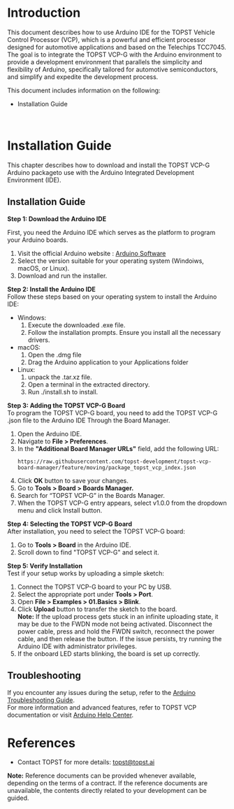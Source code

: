# Introduction
This document describes how to use Arduino IDE for the TOPST Vehicle Control Processor (VCP), which is a powerful and efficient processor designed for automotive applications and based on the Telechips TCC7045. The goal is to integrate the TOPST VCP-G with the Arduino environment to provide a development environment that parallels the simplicity and flexibility of Arduino, specifically tailored for automotive semiconductors, and simplify and expedite the development process.  

This document includes information on the following:  
- Installation Guide

</br>

# Installation Guide
This chapter describes how to download and install the TOPST VCP-G Arduino packageto use with the Arduino Integrated Development Environment (IDE).

## Installation Guide
**Step 1: Download the Arduino IDE**

First, you need the Arduino IDE which serves as the platform to program your Arduino boards.  
1. Visit the official Arduino website : [Arduino Software](https://www.arduino.cc/en/software)
2. Select the version suitable for your operating system (Windoiws, macOS, or Linux).
3. Download and run the installer.

**Step 2: Install the Arduino IDE**  
Follow these steps based on your operating system to install the Arduino IDE:  

- Windows:
    1. Execute the downloaded .exe file.
    2. Follow the installation prompts. Ensure you install all the necessary drivers.
- macOS:
    1. Open the .dmg file
    2. Drag the Arduino application to your Applications folder
- Linux:
    1. unpack the .tar.xz file.
    2. Open a terminal in the extracted directory.
    3. Run ./install.sh to install.

**Step 3: Adding the TOPST VCP-G Board**  
To program the TOPST VCP-G board, you need to add the TOPST VCP-G .json file to the Arduino IDE Through the Board Manager.
1. Open the Arduino IDE.
2. Navigate to **File > Preferences**.
3. In the **"Additional Board Manager URLs"** field, add the following URL:
    ```
    https://raw.githubusercontent.com/topst-development/topst-vcp-board-manager/feature/moving/package_topst_vcp_index.json
    ```
4. Click **OK** button to save your changes.
5. Go to **Tools > Board > Boards Manager.**
6. Search for “TOPST VCP-G” in the Boards Manager.
7. When the TOPST VCP-G entry appears, select v1.0.0 from the dropdown menu and click Install button.

**Step 4: Selecting the TOPST VCP-G Board**  
After installation, you need to select the TOPST VCP-G board:  
1. Go to **Tools > Board** in the Arduino IDE.
2. Scroll down to find "TOPST VCP-G" and select it.

**Step 5: Verify Installation**  
Test if your setup works by uploading a simple sketch:
1. Connect the TOPST VCP-G board to your PC by USB.
2. Select the appropriate port under **Tools > Port**.
3.	Open **File > Examples > 01.Basics > Blink**.
4.	Click **Upload** button to transfer the sketch to the board.  
    **Note:** If the upload process gets stuck in an infinite uploading state, it may be due to the FWDN mode not being activated. Disconnect the power cable, press and hold the FWDN switch, reconnect the power cable, and then release the button. If the issue persists, try running the Arduino IDE with administrator privileges.
5.	If the onboard LED starts blinking, the board is set up correctly.

## Troubleshooting
If you encounter any issues during the setup, refer to the [Arduino Troubleshooting Guide](https://www.arduino.cc/en/Guide/Troubleshooting).  
For more information and advanced features, refer to TOPST VCP documentation or visit [Arduino Help Center](https://support.arduino.cc/hc/en-us).

# References
- Contact TOPST for more details: topst@topst.ai

**Note:** Reference documents can be provided whenever available, depending on the terms of a contract. If the reference
documents are unavailable, the contents directly related to your development can be guided.
